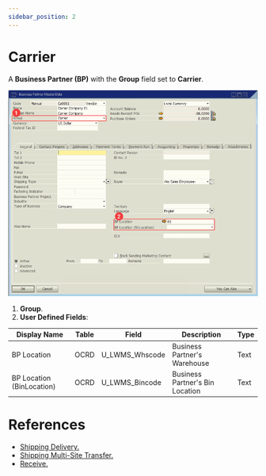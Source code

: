 ```yaml
---
sidebar_position: 2
---
```


# Carrier

A **Business Partner (BP)** with the **Group** field set to **Carrier**.

![SAP Business Partner screen](./img-carrier/sap_bp_screen.png)

1. **Group**.
2. **User Defined Fields**:

| Display Name | Table | Field | Description | Type |
| --- | --- | --- | --- | --- |
| BP Location | OCRD | U_LWMS_Whscode | Business Partner's Warehouse | Text |
| BP Location (BinLocation) | OCRD | U_LWMS_Bincode | Business Partner's Bin Location | Text |

# References

- [Shipping Delivery.](/docs/core_functions/shipping_delivery)
- [Shipping Multi-Site Transfer.](/docs/core_functions/shipping_multi_site_transfer)
- [Receive.](/docs/core_functions/receive)
